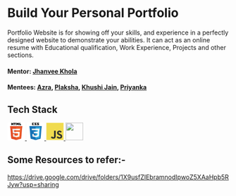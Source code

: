 # Build Your Personal Portfolio

Portfolio Website is for showing off your skills, and experience in a perfectly designed website to demonstrate your abilities. It can act as an online resume with Educational qualification, Work Experience, Projects and other sections.

#### Mentor: [Jhanvee Khola](https://github.com/jhanvee-khola)

#### Mentees: [Azra](https://github.com/Azra73), [Plaksha](https://github.com/Plaksha-2002), [Khushi Jain](https://github.com/khushijain6), [Priyanka](https://github.com/Priyanka-khariya)


## Tech Stack
<a href="https://www.w3.org/html/" target="_blank" rel="noreferrer"> <img src="https://raw.githubusercontent.com/devicons/devicon/master/icons/html5/html5-original-wordmark.svg" alt="html5" width="40" height="40"/> </a>
<a href="https://www.w3schools.com/css/" target="_blank" rel="noreferrer"> <img src="https://raw.githubusercontent.com/devicons/devicon/master/icons/css3/css3-original-wordmark.svg" alt="css3" width="40" height="40"/> </a>
<a href="https://developer.mozilla.org/en-US/docs/Web/JavaScript" target="_blank" rel="noreferrer"> <img src="https://raw.githubusercontent.com/devicons/devicon/master/icons/javascript/javascript-original.svg" alt="javascript" width="40" height="40"/> </a>
<a href="https://getbootstrap.com/" target="_blank" rel="noreferrer"><img src="https://cdn.jsdelivr.net/gh/devicons/devicon/icons/bootstrap/bootstrap-original.svg" width="40" height="40" /></a>

## Some Resources to refer:-
https://drive.google.com/drive/folders/1X9usfZIEbramnodIpwoZ5XAaHpb5RJyw?usp=sharing
